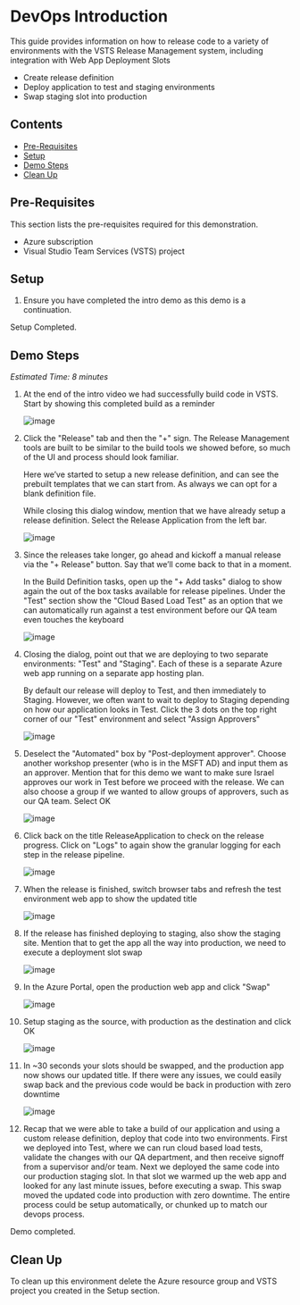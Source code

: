 # DevOps Introduction
This guide provides information on how to release code to a variety of environments with the VSTS Release Management system, including integration with Web App Deployment Slots
* Create release definition 
* Deploy application to test and staging environments
* Swap staging slot into production

## Contents
* [Pre-Requisites](#pre)
* [Setup](#setup)
* [Demo Steps](#demo)
* [Clean Up](#clean)

## Pre-Requisites
This section lists the pre-requisites required for this demonstration.
* Azure subscription
* Visual Studio Team Services (VSTS) project

## <a href="#setup"></a> Setup

1.	Ensure you have completed the intro demo as this demo is a continuation.

Setup Completed.

## <a href="#demo"></a> Demo Steps
*Estimated Time: 8 minutes*

1.	At the end of the intro video we had successfully build code in VSTS. Start by showing this completed build as a reminder

    ![image](media/image001.png)

2.	Click the "Release" tab and then the "+" sign. The Release Management tools are built to be similar to the build tools we showed before, so much of the UI and process should look familiar. 

    Here we’ve started to setup a new release definition, and can see the prebuilt templates that we can start from.  As always we can opt for a blank definition file.  

    While closing this dialog window, mention that we have already setup a release definition. Select the Release Application from the left bar.

    ![image](media/image002.png)

3.	Since the releases take longer, go ahead and kickoff a manual release via the "+ Release" button.  Say that we’ll come back to that in a moment.

    In the Build Definition tasks, open up the "+ Add tasks" dialog to show again the out of the box tasks available for release pipelines.  Under the "Test" section show the "Cloud Based Load Test" as an option that we can automatically run against a test environment before our QA team even touches the keyboard

    ![image](media/image003.png)

4.	Closing the dialog, point out that we are deploying to two separate environments: "Test" and "Staging".  Each of these is a separate Azure web app running on a separate app hosting plan.  

    By default our release will deploy to Test, and then immediately to Staging. However, we often want to wait to deploy to Staging depending on how our application looks in Test. Click the 3 dots on the top right corner of our "Test" environment and select "Assign Approvers"

    ![image](media/image004.png)

5.	Deselect the "Automated" box by "Post-deployment approver".  Choose another workshop presenter (who is in the MSFT AD) and input them as an approver. Mention that for this demo we want to make sure Israel approves our work in Test before we proceed with the release.  We can also choose a group if we wanted to allow groups of approvers, such as our QA team. Select OK

    ![image](media/image005.png)

6.	Click back on the title ReleaseApplication to check on the release progress.  Click on "Logs" to again show the granular logging for each step in the release pipeline.    

    ![image](media/image006.png)

7.	When the release is finished, switch browser tabs and refresh the test environment web app to show the updated title

    ![image](media/image007.png)

8.	If the release has finished deploying to staging, also show the staging site.  Mention that to get the app all the way into production, we need to execute a deployment slot swap

    ![image](media/image008.png)

9.	In the Azure Portal, open the production web app and click "Swap"

    ![image](media/image009.png)

10.	Setup staging as the source, with production as the destination and click OK

    ![image](media/image010.png)

11.	In ~30 seconds your slots should be swapped, and the production app now shows our updated title. If there were any issues, we could easily swap back and the previous code would be back in production with zero downtime

    ![image](media/image011.png)

12.	Recap that we were able to take a build of our application and using a custom release definition, deploy that code into two environments.  First we deployed into Test, where we can run cloud based load tests, validate the changes with our QA department, and then receive signoff from a supervisor and/or team.  Next we deployed the same code into our production staging slot.  In that slot we warmed up the web app and looked for any last minute issues, before executing a swap. This swap moved the updated code into production with zero downtime.  The entire process could be setup automatically, or chunked up to match our devops process.

Demo completed.

## <a href="#clean"></a> Clean Up
To clean up this environment delete the Azure resource group and VSTS project you created in the Setup section.
